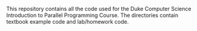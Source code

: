 This repository contains all the code used for the Duke Computer Science
Introduction to Parallel Programming Course.
The directories contain textbook example code and lab/homework code.
